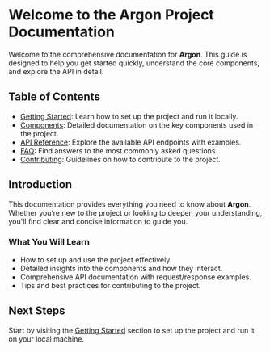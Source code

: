 # Welcome to the Argon Project Documentation

Welcome to the comprehensive documentation for **Argon**. This guide is designed to help you get started quickly, understand the core components, and explore the API in detail.

## Table of Contents

- [Getting Started](getting-started.md): Learn how to set up the project and run it locally.
- [Components](components.md): Detailed documentation on the key components used in the project.
- [API Reference](api-reference.md): Explore the available API endpoints with examples.
- [FAQ](faq.md): Find answers to the most commonly asked questions.
- [Contributing](contributing.md): Guidelines on how to contribute to the project.

## Introduction

This documentation provides everything you need to know about **Argon**. Whether you’re new to the project or looking to deepen your understanding, you'll find clear and concise information to guide you.

### What You Will Learn

- How to set up and use the project effectively.
- Detailed insights into the components and how they interact.
- Comprehensive API documentation with request/response examples.
- Tips and best practices for contributing to the project.

## Next Steps

Start by visiting the [Getting Started](getting-started.md) section to set up the project and run it on your local machine.
